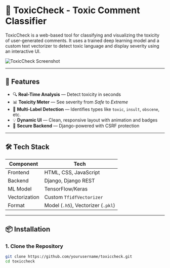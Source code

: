 # 🧠 ToxicCheck - Toxic Comment Classifier

ToxicCheck is a web-based tool for classifying and visualizing the toxicity of user-generated comments. It uses a trained deep learning model and a custom text vectorizer to detect toxic language and display severity using an interactive UI.

![ToxicCheck Screenshot](docs/demo_screenshot.png) <!-- Add your own screenshot if available -->

---

## 🚀 Features

- 🔍 **Real-Time Analysis** — Detect toxicity in seconds  
- 📊 **Toxicity Meter** — See severity from *Safe* to *Extreme*  
- 🧠 **Multi-Label Detection** — Identifies types like `toxic`, `insult`, `obscene`, etc.  
- 💡 **Dynamic UI** — Clean, responsive layout with animation and badges  
- 🔐 **Secure Backend** — Django-powered with CSRF protection

---

## 🛠️ Tech Stack

| Component     | Tech                       |
|---------------|----------------------------|
| Frontend      | HTML, CSS, JavaScript      |
| Backend       | Django, Django REST        |
| ML Model      | TensorFlow/Keras           |
| Vectorization | Custom `TfidfVectorizer`   |
| Format        | Model (`.h5`), Vectorizer (`.pkl`) |

---

## 📦 Installation

### 1. Clone the Repository

```bash
git clone https://github.com/yourusername/toxiccheck.git
cd toxiccheck
